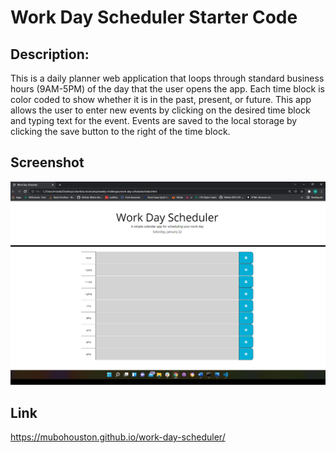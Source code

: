 # Work Day Scheduler Starter Code

## Description:
This is a daily planner web application that loops through standard business hours (9AM-5PM) of the day that the user opens the app. Each time block is color coded to show whether it is in the past, present, or future. This app allows the user to enter new events by clicking on the desired time block and typing text for the event. Events are saved to the local storage by clicking the save button to the right of the time block.

## Screenshot
![Screenshot of the website](./assets/images/work-day-screenshot.png "Work Day Scheduler")

## Link
https://mubohouston.github.io/work-day-scheduler/